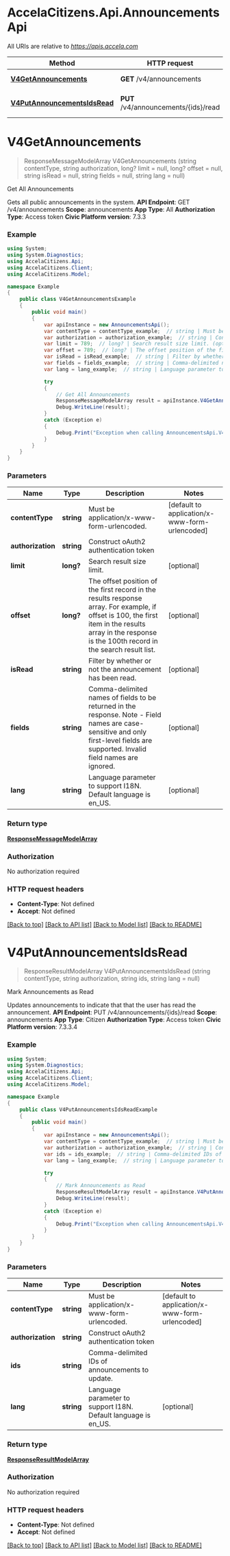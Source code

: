 # AccelaCitizens.Api.AnnouncementsApi

All URIs are relative to *https://apis.accela.com*

Method | HTTP request | Description
------------- | ------------- | -------------
[**V4GetAnnouncements**](AnnouncementsApi.md#v4getannouncements) | **GET** /v4/announcements | Get All Announcements
[**V4PutAnnouncementsIdsRead**](AnnouncementsApi.md#v4putannouncementsidsread) | **PUT** /v4/announcements/{ids}/read | Mark Announcements as Read


<a name="v4getannouncements"></a>
# **V4GetAnnouncements**
> ResponseMessageModelArray V4GetAnnouncements (string contentType, string authorization, long? limit = null, long? offset = null, string isRead = null, string fields = null, string lang = null)

Get All Announcements

Gets all public announcements in the system.    **API Endpoint**:  GET /v4/announcements   **Scope**:  announcements   **App Type**:  All   **Authorization Type**:  Access token   **Civic Platform version**: 7.3.3  

### Example
```csharp
using System;
using System.Diagnostics;
using AccelaCitizens.Api;
using AccelaCitizens.Client;
using AccelaCitizens.Model;

namespace Example
{
    public class V4GetAnnouncementsExample
    {
        public void main()
        {
            var apiInstance = new AnnouncementsApi();
            var contentType = contentType_example;  // string | Must be application/x-www-form-urlencoded. (default to application/x-www-form-urlencoded)
            var authorization = authorization_example;  // string | Construct oAuth2 authentication token
            var limit = 789;  // long? | Search result size limit. (optional) 
            var offset = 789;  // long? | The offset position of the first record in the results response array. For example, if offset is 100, the first item in the results array in the response is the 100th record in the search result list. (optional) 
            var isRead = isRead_example;  // string | Filter by whether or not the announcement has been read. (optional) 
            var fields = fields_example;  // string | Comma-delimited names of fields to be returned in the response. Note - Field names are case-sensitive and only first-level fields are supported. Invalid field names are ignored. (optional) 
            var lang = lang_example;  // string | Language parameter to support I18N. Default language is en_US. (optional) 

            try
            {
                // Get All Announcements
                ResponseMessageModelArray result = apiInstance.V4GetAnnouncements(contentType, authorization, limit, offset, isRead, fields, lang);
                Debug.WriteLine(result);
            }
            catch (Exception e)
            {
                Debug.Print("Exception when calling AnnouncementsApi.V4GetAnnouncements: " + e.Message );
            }
        }
    }
}
```

### Parameters

Name | Type | Description  | Notes
------------- | ------------- | ------------- | -------------
 **contentType** | **string**| Must be application/x-www-form-urlencoded. | [default to application/x-www-form-urlencoded]
 **authorization** | **string**| Construct oAuth2 authentication token | 
 **limit** | **long?**| Search result size limit. | [optional] 
 **offset** | **long?**| The offset position of the first record in the results response array. For example, if offset is 100, the first item in the results array in the response is the 100th record in the search result list. | [optional] 
 **isRead** | **string**| Filter by whether or not the announcement has been read. | [optional] 
 **fields** | **string**| Comma-delimited names of fields to be returned in the response. Note - Field names are case-sensitive and only first-level fields are supported. Invalid field names are ignored. | [optional] 
 **lang** | **string**| Language parameter to support I18N. Default language is en_US. | [optional] 

### Return type

[**ResponseMessageModelArray**](ResponseMessageModelArray.md)

### Authorization

No authorization required

### HTTP request headers

 - **Content-Type**: Not defined
 - **Accept**: Not defined

[[Back to top]](#) [[Back to API list]](../README.md#documentation-for-api-endpoints) [[Back to Model list]](../README.md#documentation-for-models) [[Back to README]](../README.md)

<a name="v4putannouncementsidsread"></a>
# **V4PutAnnouncementsIdsRead**
> ResponseResultModelArray V4PutAnnouncementsIdsRead (string contentType, string authorization, string ids, string lang = null)

Mark Announcements as Read

Updates announcements to indicate that that the user has read the announcement.    **API Endpoint**:  PUT /v4/announcements/{ids}/read   **Scope**:  announcements   **App Type**:  Citizen   **Authorization Type**:  Access token   **Civic Platform version**: 7.3.3.4  

### Example
```csharp
using System;
using System.Diagnostics;
using AccelaCitizens.Api;
using AccelaCitizens.Client;
using AccelaCitizens.Model;

namespace Example
{
    public class V4PutAnnouncementsIdsReadExample
    {
        public void main()
        {
            var apiInstance = new AnnouncementsApi();
            var contentType = contentType_example;  // string | Must be application/x-www-form-urlencoded. (default to application/x-www-form-urlencoded)
            var authorization = authorization_example;  // string | Construct oAuth2 authentication token
            var ids = ids_example;  // string | Comma-delimited IDs of announcements to update.
            var lang = lang_example;  // string | Language parameter to support I18N. Default language is en_US. (optional) 

            try
            {
                // Mark Announcements as Read
                ResponseResultModelArray result = apiInstance.V4PutAnnouncementsIdsRead(contentType, authorization, ids, lang);
                Debug.WriteLine(result);
            }
            catch (Exception e)
            {
                Debug.Print("Exception when calling AnnouncementsApi.V4PutAnnouncementsIdsRead: " + e.Message );
            }
        }
    }
}
```

### Parameters

Name | Type | Description  | Notes
------------- | ------------- | ------------- | -------------
 **contentType** | **string**| Must be application/x-www-form-urlencoded. | [default to application/x-www-form-urlencoded]
 **authorization** | **string**| Construct oAuth2 authentication token | 
 **ids** | **string**| Comma-delimited IDs of announcements to update. | 
 **lang** | **string**| Language parameter to support I18N. Default language is en_US. | [optional] 

### Return type

[**ResponseResultModelArray**](ResponseResultModelArray.md)

### Authorization

No authorization required

### HTTP request headers

 - **Content-Type**: Not defined
 - **Accept**: Not defined

[[Back to top]](#) [[Back to API list]](../README.md#documentation-for-api-endpoints) [[Back to Model list]](../README.md#documentation-for-models) [[Back to README]](../README.md)

